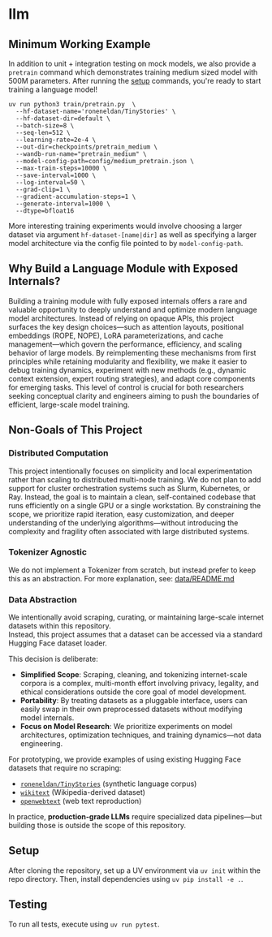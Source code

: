 # llm
## Minimum Working Example
In addition to unit + integration testing on mock models, we also provide 
a `pretrain` command which demonstrates training medium sized model with 500M parameters. After running the [setup](#setup) commands, you're ready to start training a language model!
```
uv run python3 train/pretrain.py  \
  --hf-dataset-name='roneneldan/TinyStories' \
  --hf-dataset-dir=default \
  --batch-size=8 \
  --seq-len=512 \
  --learning-rate=2e-4 \
  --out-dir=checkpoints/pretrain_medium \
  --wandb-run-name="pretrain_medium" \
  --model-config-path=config/medium_pretrain.json \
  --max-train-steps=10000 \
  --save-interval=1000 \
  --log-interval=50 \
  --grad-clip=1 \
  --gradient-accumulation-steps=1 \
  --generate-interval=1000 \
  --dtype=bfloat16
```

More interesting training experiments would involve choosing a larger dataset via argument `hf-dataset-[name|dir]` as well as specifying a larger model architecture
via the config file pointed to by `model-config-path`.

## Why Build a Language Module with Exposed Internals?
Building a training module with fully exposed internals offers a rare and valuable opportunity to deeply understand and optimize
modern language model architectures. Instead of relying on opaque APIs, this project surfaces the key design choices—such as attention
layouts, positional embeddings (ROPE, NOPE), LoRA parameterizations, and cache management—which govern the performance, efficiency, and
scaling behavior of large models. By reimplementing these mechanisms from first principles while retaining modularity and flexibility,
we make it easier to debug training dynamics, experiment with new methods (e.g., dynamic context extension, expert routing strategies),
and adapt core components for emerging tasks. This level of control is crucial for both researchers seeking conceptual clarity and engineers
aiming to push the boundaries of efficient, large-scale model training.

## Non-Goals of This Project
### Distributed Computation
This project intentionally focuses on simplicity and local experimentation rather than scaling to distributed multi-node training.
We do not plan to add support for cluster orchestration systems such as Slurm, Kubernetes, or Ray. Instead, the goal is to maintain a
clean, self-contained codebase that runs efficiently on a single GPU or a single workstation. By constraining the scope, we prioritize
rapid iteration, easy customization, and deeper understanding of the underlying algorithms—without introducing the complexity
and fragility often associated with large distributed systems.

### Tokenizer Agnostic
We do not implement a Tokenizer from scratch, but instead prefer to keep this as an abstraction. For more explanation, see: [data/README.md](data/README.md)

### Data Abstraction
We intentionally avoid scraping, curating, or maintaining large-scale internet datasets within this repository.  
Instead, this project assumes that a dataset can be accessed via a standard Hugging Face dataset loader.

This decision is deliberate:
- **Simplified Scope**: Scraping, cleaning, and tokenizing internet-scale corpora is a complex, multi-month effort involving privacy, legality, and ethical considerations outside the core goal of model development.
- **Portability**: By treating datasets as a pluggable interface, users can easily swap in their own preprocessed datasets without modifying model internals.
- **Focus on Model Research**: We prioritize experiments on model architectures, optimization techniques, and training dynamics—not data engineering.

For prototyping, we provide examples of using existing Hugging Face datasets that require no scraping:
- [`roneneldan/TinyStories`](https://huggingface.co/datasets/roneneldan/TinyStories) (synthetic language corpus)
- [`wikitext`](https://huggingface.co/datasets/wikitext) (Wikipedia-derived dataset)
- [`openwebtext`](https://huggingface.co/datasets/openwebtext) (web text reproduction)

In practice, **production-grade LLMs** require specialized data pipelines—but building those is outside the scope of this repository.

## Setup
After cloning the repository, set up a UV environment via `uv init` within the repo directory. Then, install dependencies using `uv pip install -e .`.

## Testing
To run all tests, execute using `uv run pytest`.
